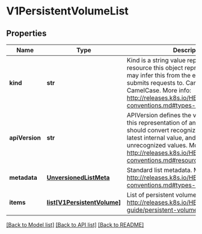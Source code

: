 # V1PersistentVolumeList

## Properties
Name | Type | Description | Notes
------------ | ------------- | ------------- | -------------
**kind** | **str** | Kind is a string value representing the REST resource this object represents. Servers may infer this from the endpoint the client submits requests to. Cannot be updated. In CamelCase. More info: http://releases.k8s.io/HEAD/docs/devel/api-conventions.md#types-kinds | [optional] 
**apiVersion** | **str** | APIVersion defines the versioned schema of this representation of an object. Servers should convert recognized schemas to the latest internal value, and may reject unrecognized values. More info: http://releases.k8s.io/HEAD/docs/devel/api-conventions.md#resources | [optional] 
**metadata** | [**UnversionedListMeta**](UnversionedListMeta.md) | Standard list metadata. More info: http://releases.k8s.io/HEAD/docs/devel/api-conventions.md#types-kinds | [optional] 
**items** | [**list[V1PersistentVolume]**](V1PersistentVolume.md) | List of persistent volumes. More info: http://releases.k8s.io/HEAD/docs/user-guide/persistent-volumes.md | 

[[Back to Model list]](../README.md#documentation-for-models) [[Back to API list]](../README.md#documentation-for-api-endpoints) [[Back to README]](../README.md)


